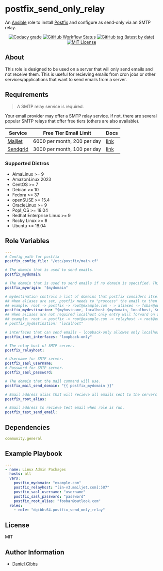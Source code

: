 # postfix_send_only_relay

An [Ansible](https://www.ansible.com) role to install [Postfix](https://www.postfix.org) and configure as send-only via an SMTP relay.

<p align="center">
<a href="https://app.codacy.com/gh/dgibbs64/ansible-role-postfix_send_only_relay"><img src="https://img.shields.io/codacy/grade/1a892d499efd4dabb73beffa8d64ed01?logo=codacy&style=flat-square" alt="Codacy grade"></a>
<a href="https://github.com/dgibbs64/ansible-role-postfix_send_only_relay/actions/workflows/molecule.yml"><img alt="GitHub Workflow Status" src="https://img.shields.io/github/actions/workflow/status/dgibbs64/ansible-role-postfix_send_only_relay/molecule.yml?label=molecule&logo=ansible&style=flat-square"></a>
<a href="https://galaxy.ansible.com/dgibbs64/postfix_send_only_relay"><img alt="GitHub tag (latest by date)" src="https://img.shields.io/github/v/tag/dgibbs64/ansible-role-postfix_send_only_relay?color=EE0000&label=release&logo=ansible&style=flat-square"></a>
<a href="https://github.com/dgibbs64/ansible-role-postfix_send_only_relay/blob/main/LICENSE.md"><img src="https://img.shields.io/github/license/gameservermanagers/docker-steamcmd?style=flat-square" alt="MIT License"></a>
</p>

## About

This role is designed to be used on a server that will only send emails and not receive them. This is useful for recieving emails from cron jobs or other services/applications that want to send emails from a server.

## Requirements

> A SMTP relay service is required.

Your email provider may offer a SMTP relay service. If not, there are several popular SMTP relays that offer free tiers (others are also available).

| Service                            | Free Tier Email Limit       | Docs                                                                   |
| ---------------------------------- | --------------------------- | ---------------------------------------------------------------------- |
| [Mailjet](https://www.mailjet.com) | 6000 per month, 200 per day | [link](https://dev.mailjet.com/smtp-relay/overview)                    |
| [Sendgrid](https://sendgrid.com)   | 3000 per month, 100 per day | [link](https://docs.sendgrid.com/for-developers/sending-email/postfix) |

### Supported Distros

- AlmaLinux >= 9
- AmazonLinux 2023
- CentOS >= 7
- Debian >= 10
- Fedora >= 37
- openSUSE >= 15.4
- OracleLinux >= 9
- Pop!\_OS >= 18.04
- Redhat Enterprise Linux >= 9
- Rocky Linux >= 9
- Ubuntu >= 18.04

## Role Variables

```yaml
---
# Config path for postfix
postfix_config_file: "/etc/postfix/main.cf"

# The domain that is used to send emails.
postfix_mydomain:

# The domain that is used to send emails if no domain is specified. This is usually the same as mydomain or myhostname
postfix_myorigin: "$mydomain"

# mydestination controls a list of domains that postfix considers itself the final destination for.
## When aliases are set, postfix needs to "proccess" the email to then forward it on using /etc/aliases.
## example: root -> postfix -> root@example.com - > aliases -> fobar@outlook.com -> relayhost -> foobar@outlook.com
postfix_mydestination: "$myhostname, localhost.$mydomain, localhost, $mydomain"
## When aliases are not required localhost only entry will forward on all emails without any "processing" from postfix.
## example: root -> postfix -> root@example.com -> relayhost -> root@example.com
# postfix_mydestination: "localhost"

# interfaces that can send emails - loopback-only allowes only localhost to send.
postfix_inet_interfaces: "loopback-only"

# The relay host of SMTP server.
postfix_relayhost:

# Username for SMTP server.
postfix_sasl_username:
# Password for SMTP server.
postfix_sasl_password:

# The domain that the mail command will use.
postfix_mail_send_domain: "{{ postfix_mydomain }}"

# Email address alias that will recieve all emails sent to the servers root user.
postfix_root_alias:

# Email address to recieve test email when role is run.
postfix_test_send_email:
```

## Dependencies

```yaml
community.general
```

## Example Playbook

```yaml
---
- name: Linux Admin Packages
  hosts: all
  vars:
    postfix_mydomain: "example.com"
    postfix_relayhost: "[in-v3.mailjet.com]:587"
    postfix_sasl_username: "username"
    postfix_sasl_password: "password"
    postfix_root_alias: "foobar@outlook.com"
  roles:
    - role: "dgibbs64.postfix_send_only_relay"
```

## License

MIT

## Author Information

- [Daniel Gibbs](https://danielgibbs.co.uk)
